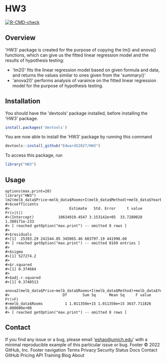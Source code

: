 # HW3
  <!-- badges: start -->
  [![R-CMD-check](https://github.com/EdwardS2027/HW3/actions/workflows/R-CMD-check.yaml/badge.svg)](https://github.com/EdwardS2027/HW3/actions/workflows/R-CMD-check.yaml)
  <!-- badges: end -->

## Overview
'HW3' package is created for the purpose of copying the lm() and anova() functions, which can give us the fitted linear regression model and the results of hypothesis testing:
* 'lm2()' fits the linear regression model based on given formula and data, and returns the values similar to ones given from the 'summary()'
* 'anova2()' performs analysis of varaince on the fitted linear regression model for the purpose of hypothesis testing.


## Installation
You should have the 'devtools' package installed, before installing the 'HW3' package. 

``` r
install.packages('devtools')
```
You are now able to install the 'HW3' package by running this command
``` r
devtools::install_github("EdwardS2027/HW3")
```

To access this package, run
``` r
library("HW3")
```

## Usage
```{r, message = FALSE}
options(max.print=20)
library("HW3")
lm2(melb_data$Price~melb_data$Rooms+I(melb_data$Method)+melb_data$YearBuilt+melb_data$Car+melb_data$Landsize,melb_data,na.action="omit")
#>$coefficients
#>                           Estimate   Std. Error     t value      Pr(>|t|)
#>(Intercept)           10634919.4547 3.153142e+05  33.7280028 1.380171e-233
#> [ reached getOption("max.print") -- omitted 8 rows ]
#>
#>$residuals
#>[1]  25393.29 241544.85 345065.46 603797.19 441990.60
#> [ reached getOption("max.print") -- omitted 8169 entries ]
#>
#>$sigma
#>[1] 527274.2
#>
#>$r.squared
#>[1] 0.374664
#>
#>$adj.r.squared
#>[1] 0.3740513

anova2(melb_data$Price~melb_data$Rooms+I(melb_data$Method)+melb_data$YearBuilt+melb_data$Car+melb_data$Landsize,melb_data,na.action="omit")
#>                        Df       Sum Sq      Mean Sq     F value        Pr(>F)
#>melb_data$Rooms          1 1.011350e+15 1.011350e+15 3637.711826  0.000000e+00
#> [ reached getOption("max.print") -- omitted 8 rows ]
```

## Contact
If you find any issue or a bug, please email 'eshao@umich.edu' with a minimal reproducible example of this particular issue or bug.
Footer
© 2022 GitHub, Inc.
Footer navigation
Terms
Privacy
Security
Status
Docs
Contact GitHub
Pricing
API
Training
Blog
About
